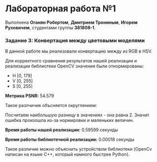 # Лабораторная работа №1

Выполнена **Оганян Робертом**, **Дмитрием Трониным**, **Игорем Руховичем**, студентами группы **381808-1**.

### Задание 3: Конвертация между цветовыми моделями

В данной работе мы реализовали конвертацию между из RGB в HSV.

Для корректного сравнения результатов нашей реализации и реализации библиотеки OpenCV значения были отнормированы:
+ H [0, 179]
+ V [0, 255]
+ S [0, 255]

**Метрика PSNR:** 54.579

Такое разлчичие объсняется округлением:

Посчитаем наибольшую разницу в значениях - она равна 2. Значит ошибка произошла из-за нормировки и маленьких величин.

**Время работы нашей реализации:** 0.59599 секунды

**Время работы библиотечной реализации:** 0.00018 секунды

Такое различие можно объяснить устройством библиотеки (OpenCv написан на языке C++, который намного быстрее Python).

